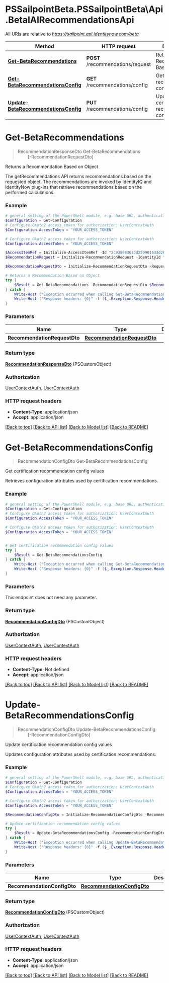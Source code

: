 # PSSailpointBeta.PSSailpointBeta\Api.BetaIAIRecommendationsApi

All URIs are relative to *https://sailpoint.api.identitynow.com/beta*

Method | HTTP request | Description
------------- | ------------- | -------------
[**Get-BetaRecommendations**](BetaIAIRecommendationsApi.md#Get-BetaRecommendations) | **POST** /recommendations/request | Returns a Recommendation Based on Object
[**Get-BetaRecommendationsConfig**](BetaIAIRecommendationsApi.md#Get-BetaRecommendationsConfig) | **GET** /recommendations/config | Get certification recommendation config values
[**Update-BetaRecommendationsConfig**](BetaIAIRecommendationsApi.md#Update-BetaRecommendationsConfig) | **PUT** /recommendations/config | Update certification recommendation config values


<a id="Get-BetaRecommendations"></a>
# **Get-BetaRecommendations**
> RecommendationResponseDto Get-BetaRecommendations<br>
> &nbsp;&nbsp;&nbsp;&nbsp;&nbsp;&nbsp;&nbsp;&nbsp;[-RecommendationRequestDto] <PSCustomObject><br>

Returns a Recommendation Based on Object

The getRecommendations API returns recommendations based on the requested object. The recommendations are invoked by IdentityIQ and IdentityNow plug-ins that retrieve recommendations based on the performed calculations.

### Example
```powershell
# general setting of the PowerShell module, e.g. base URL, authentication, etc
$Configuration = Get-Configuration
# Configure OAuth2 access token for authorization: UserContextAuth
$Configuration.AccessToken = "YOUR_ACCESS_TOKEN"

# Configure OAuth2 access token for authorization: UserContextAuth
$Configuration.AccessToken = "YOUR_ACCESS_TOKEN"

$AccessItemRef = Initialize-AccessItemRef -Id "2c938083633d259901633d2623ec0375" -Type "ENTITLEMENT"
$RecommendationRequest = Initialize-RecommendationRequest -IdentityId "2c938083633d259901633d25c68c00fa" -Item $AccessItemRef

$RecommendationRequestDto = Initialize-RecommendationRequestDto -Requests $RecommendationRequest -ExcludeInterpretations $false -IncludeTranslationMessages $false -IncludeDebugInformation $true -PrescribeMode $false # RecommendationRequestDto | 

# Returns a Recommendation Based on Object
try {
    $Result = Get-BetaRecommendations -RecommendationRequestDto $RecommendationRequestDto
} catch {
    Write-Host ("Exception occurred when calling Get-BetaRecommendations: {0}" -f ($_.ErrorDetails | ConvertFrom-Json))
    Write-Host ("Response headers: {0}" -f ($_.Exception.Response.Headers | ConvertTo-Json))
}
```

### Parameters

Name | Type | Description  | Notes
------------- | ------------- | ------------- | -------------
 **RecommendationRequestDto** | [**RecommendationRequestDto**](RecommendationRequestDto.md)|  | 

### Return type

[**RecommendationResponseDto**](RecommendationResponseDto.md) (PSCustomObject)

### Authorization

[UserContextAuth](../README.md#UserContextAuth), [UserContextAuth](../README.md#UserContextAuth)

### HTTP request headers

 - **Content-Type**: application/json
 - **Accept**: application/json

[[Back to top]](#) [[Back to API list]](../README.md#documentation-for-api-endpoints) [[Back to Model list]](../README.md#documentation-for-models) [[Back to README]](../README.md)

<a id="Get-BetaRecommendationsConfig"></a>
# **Get-BetaRecommendationsConfig**
> RecommendationConfigDto Get-BetaRecommendationsConfig<br>

Get certification recommendation config values

Retrieves configuration attributes used by certification recommendations.

### Example
```powershell
# general setting of the PowerShell module, e.g. base URL, authentication, etc
$Configuration = Get-Configuration
# Configure OAuth2 access token for authorization: UserContextAuth
$Configuration.AccessToken = "YOUR_ACCESS_TOKEN"

# Configure OAuth2 access token for authorization: UserContextAuth
$Configuration.AccessToken = "YOUR_ACCESS_TOKEN"


# Get certification recommendation config values
try {
    $Result = Get-BetaRecommendationsConfig
} catch {
    Write-Host ("Exception occurred when calling Get-BetaRecommendationsConfig: {0}" -f ($_.ErrorDetails | ConvertFrom-Json))
    Write-Host ("Response headers: {0}" -f ($_.Exception.Response.Headers | ConvertTo-Json))
}
```

### Parameters
This endpoint does not need any parameter.

### Return type

[**RecommendationConfigDto**](RecommendationConfigDto.md) (PSCustomObject)

### Authorization

[UserContextAuth](../README.md#UserContextAuth), [UserContextAuth](../README.md#UserContextAuth)

### HTTP request headers

 - **Content-Type**: Not defined
 - **Accept**: application/json

[[Back to top]](#) [[Back to API list]](../README.md#documentation-for-api-endpoints) [[Back to Model list]](../README.md#documentation-for-models) [[Back to README]](../README.md)

<a id="Update-BetaRecommendationsConfig"></a>
# **Update-BetaRecommendationsConfig**
> RecommendationConfigDto Update-BetaRecommendationsConfig<br>
> &nbsp;&nbsp;&nbsp;&nbsp;&nbsp;&nbsp;&nbsp;&nbsp;[-RecommendationConfigDto] <PSCustomObject><br>

Update certification recommendation config values

Updates configuration attributes used by certification recommendations.

### Example
```powershell
# general setting of the PowerShell module, e.g. base URL, authentication, etc
$Configuration = Get-Configuration
# Configure OAuth2 access token for authorization: UserContextAuth
$Configuration.AccessToken = "YOUR_ACCESS_TOKEN"

# Configure OAuth2 access token for authorization: UserContextAuth
$Configuration.AccessToken = "YOUR_ACCESS_TOKEN"

$RecommendationConfigDto = Initialize-RecommendationConfigDto -RecommenderFeatures "MyRecommenderFeatures" -PeerGroupPercentageThreshold 0.5 -RunAutoSelectOnce $false -OnlyTuneThreshold $false # RecommendationConfigDto | 

# Update certification recommendation config values
try {
    $Result = Update-BetaRecommendationsConfig -RecommendationConfigDto $RecommendationConfigDto
} catch {
    Write-Host ("Exception occurred when calling Update-BetaRecommendationsConfig: {0}" -f ($_.ErrorDetails | ConvertFrom-Json))
    Write-Host ("Response headers: {0}" -f ($_.Exception.Response.Headers | ConvertTo-Json))
}
```

### Parameters

Name | Type | Description  | Notes
------------- | ------------- | ------------- | -------------
 **RecommendationConfigDto** | [**RecommendationConfigDto**](RecommendationConfigDto.md)|  | 

### Return type

[**RecommendationConfigDto**](RecommendationConfigDto.md) (PSCustomObject)

### Authorization

[UserContextAuth](../README.md#UserContextAuth), [UserContextAuth](../README.md#UserContextAuth)

### HTTP request headers

 - **Content-Type**: application/json
 - **Accept**: application/json

[[Back to top]](#) [[Back to API list]](../README.md#documentation-for-api-endpoints) [[Back to Model list]](../README.md#documentation-for-models) [[Back to README]](../README.md)

